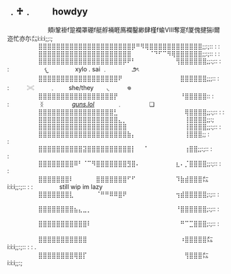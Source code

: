##  ﹒♱﹒⠀⠀⠀howdyy
⠀⠀
　　⠀⠀⠀⠀頬i鞏褂f跫襴罩硼f艇艀裲睚鳫襴鑿緲肆槿f蝓Ⅷ奪寔f厦傀揵猯i爾迩忙亦尓㍍i:i:i;;:;
⠀⠀⠀⠀⠀⠀⠀⣿⣿⣿⣿⣿⣿⣿⣿⣿⣿⣿⣿⣿⣿⣿⣿⣿⣿⣿⣿⣿⡿⠛⠻⢿⣿⣿⣿⣿⣿⣿⣿⣿⣿⣿⣿⣿;;:;:: : :
⠀⠀⠀⠀⠀⠀⠀⣿⣿⣿⣿⣿⣿⣿⣿⣿⣿⣿⣿⣿⣿⣿⣿⣿⣿⣿⣿⣿⠀⠀⠀⠀⠈⠙⠋⠉⠻⢿⣿⣿⣿⣿⣿⣿;;:;:: : :
⠀⠀⠀⠀⠀⠀⠀⣿⣿⣿⣿⣿⣿⣿⣿⣿⣿⣿⣿⣿⣿⣿⣿⣿⣿⣿⡿⠟⠃⠀⠀⠀⠀⠀⠀⠀⠀⠀⢻⣿⣿⣿⣿⣿⣿;;:;:: : :⠀⠀⠀⠀⠀⠀⠀⠀𐔌⠀⠀⠀⠀⠀⠀xylo . sai     ﹒⠀⠀⠀⠀⠀ ౨ৎ
⠀⠀⠀⠀⠀⠀⠀⣿⣿⣿⣿⣿⣿⣿⣿⣿⣿⣿⣿⣿⣿⣿⣿⣿⣿⠟⠀⠀⠀⠀⠀⠀⠀⠀⠀⠀⠀⠀⠀⣿⣿⣿⣿⣿⣿;;;:: : :⠀⠀⠀⠀𓏵 ⠀⠀⠀﹒⠀⠀⠀she/they⠀⠀⠀◟⠀⠀⠀⠀𖦹
⠀⠀⠀⠀⠀⠀⠀⣿⣿⣿⣿⣿⣿⣿⣿⣿⣿⣿⣿⣿⣿⣿⣿⣿⡟⠀⠀⠀⠀⠀⠀⠀⠀⠀⠀⠀⠀⠀⠀⠘⣿⣿⣿⣿⣿:: : :⠀⠀⠀⠀⠀⠀⠀ᛝ ⠀⠀⠀⠀⠀⠀[*guns.lol*](https://guns.lol/dkj)⠀⠀⠀⠀⠀﹒⠀⠀⠀⠀⠀⠀❏
⠀⠀⠀⠀⠀⠀⠀⣿⣿⣿⣿⣿⣿⣿⣿⣿⣿⣿⣿⣿⣿⣿⣿⣿⣃⠀⠀⠀⠀⠀⠀⠀⠀⠀⠀⠀⠀⠀⠀⠀⢿⣿⣿⣿⣿;;:;:: : :
⠀⠀⠀⠀⠀⠀⠀⣿⣿⣿⣿⣿⣿⣿⣿⣿⣿⣿⣿⣿⣿⣿⣿⣿⣿⣄⡀⠀⠀⠀⠀⠀⠀⠀⠀⠀⠀⠀⠀⠀⢸⣿⣿⣿⣿;;:;
⠀⠀⠀⠀⠀⠀⠀⣿⣿⣿⣿⣿⣿⣿⣿⣿⣿⣿⣿⣿⣿⣿⣿⣿⣿⣿⣿⠀⠀⠀⠀⠀⠀⠀⠀⠀⠀⠀⠀⠀⢸⣿⣿⣿⣿;;:;:: :
⠀⠀⠀⠀⠀⠀⠀⣿⣿⣿⣿⣿⣿⣿⣿⣿⣿⣿⣿⣿⣿⣿⣿⣿⣿⣿⣿⣷⡄⠀⠀⠀⠀⠀⠀⠀⠀⠀⠀⠀⢸⣿⣿⣿;; : :⠀⠀⠀⠀⠀⠀
⠀⠀⠀⠀⠀⠀⠀⣿⣿⣿⣿⣿⣿⣿⣿⣿⣿⣽⣿⣿⣿⣿⣿⣿⣿⣿⣿⣿⡇⠀⠀⠁⠀⠀⠀⠀⠀⠀⠀⠀⢰⣿⣿;;:;:: : :⠀⠀⠀⠀⠀⠀⠀
⠀⠀⠀⠀⠀⠀⠀⣿⣿⣿⣿⣿⣿⣿⣿⠿⠃⠈⠉⠻⣿⣿⣿⣿⣿⣿⣿⣻⣿⠄⠀⠀⠀⠀⠀⠀⠀⠀⣆⠄⡈⣿⣿⣿⣿;;:;:: : :⠀⠀⠀⠀⠀⠀
⠀⠀⠀⠀⠀⠀⠀⣿⣿⣿⣿⣿⣿⣿⠇⠀⠀⠀⠀⠀⣿⣿⣿⣿⣿⣿⣿⠋⠋⠀⠀⠀⠀⠀⠀⠀⠀⠀⠹⣷⣾⣿⣿⣿㍍i:i:i;;:;:: : :⠀⠀⠀⠀⠀⠀still wip im lazy
⠀⠀⠀⠀⠀⠀⠀⣿⣿⣿⣿⣿⣿⣿⣇⠀⠀⠀⠀⠀⠈⠛⠛⠿⠿⣿⠟⠀⠀⠀⠀⠀⠀⠀⠀⠀⠀⠀⢲⣾⣿⣿⣿⣿⣿;:;:: : ⠀⠀⠀⠀⠀⠀⠀
⠀⠀⠀⠀⠀⠀⠀⣿⣿⣿⣿⣿⣿⣿⣿⣦⣄⣀⡀⠀⠀⠀⠀⠀⠀⠀⠀⠀⠀⠀⠀⠀⠀⠀⠀⠀⠀⠀⠘⣿⣿⣿⣿⣿⣿;:;:: : ⠀⠀⠀⠀⠀⠀⠀
⠀⠀⠀⠀⠀⠀⠀⣿⣿⣿⣿⣿⣿⣿⣿⣿⣿⣿⠇⠀⠀⠀⠀⠀⠀⠀⠀⠀⠀⠀⠀⠀⠀⠀⠀⠀⠀⠀⠀⠛⠉⣉⣿⣿⣿;:;:: : ⠀⠀⠀⠀⠀⠀⠀
⠀⠀⠀⠀⠀⠀⠀⣿⣿⣿⣿⣿⣿⣿⣿⣿⣿⣿⠀⠀⠀⠀⠀⠀⠀⠀⠀⠀⠀⠀⠀⠀⠀⠀⠀⠀⠀⠀⠀⠰⣿⣿⣿⣿⣿㍍i:i:i;;:;:: : : .⠀⠀⠀⠀⠀⠀
⠀⠀⠀⠀⠀⠀⠀⣿⣿⣿⣿⣿⣿⣿⣿⢿⣿⡏⠀⠀⠀⠀⠀⠀⠀⠀⠀⠀⠀⠀⠀⠀⠀⠀⠀⠀⠀⠀⠀⠀⢻⣿⣿⣿㍍i:i:i;;:;⠀⠀

